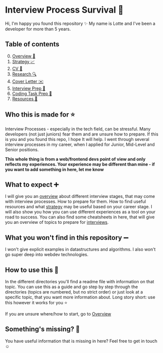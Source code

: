 # Interview Process Survival :rocket:

Hi, I'm happy you found this repository :sparkles: 
My name is Lotte and I've been a developer for more than 5 years.

## Table of contents

0. [Overview :page_facing_up:](0_OVERVIEW)
1. [Strategy :chart_with_upwards_trend:](1_STRATEGY)
2. [CV :pencil:](2_CV)
3. [Research :mag:](3_RESEARCH)
4. [Cover Letter :envelope:](4_COVER_LETTER)
5. [Interview Prep :microphone:](5_INTERVIEW_PREP)
6. [Coding Task Prep :dart:](6_CODING_TASK_PREP)
7. [Resources :hammer:](7_RESOURCES)

## Who this is made for :star:

Interview Processes - especially in the tech field, can be stressful. Many developers (not just juniors) fear them and are unsure how to prepare.
If this is you and you found this repo, I hope It will help. I went through several interview processes in my career, when I applied for
Junior, Mid-Level and Senior positions.

**This whole thing is from a web/frontend devs point of view and only reflects my experiences. Your experience may be different
than mine - if you want to add something in here, let me know**


## What to expect :heavy_plus_sign:

I will give you an [overview](0_OVERVIEW) about different interview stages, that may come with interview processes. How to prepare for them.
How to find useful resources and what [strategy](1_STRATEGY) may be useful based on your career stage.
I will also show you how you can use different experiences as a tool on your road to success.
You can also find some cheatsheets in here, that will give you an overview of topics to prepare for [interviews](5_INTERVIEW_PREP). 


## What you won't find in this repository :heavy_minus_sign:

I won't give explicit examples in datastructures and algorithms. 
I also won't go super deep into webdev technologies. 


## How to use this :raised_hands:

In the different directories you'll find a readme file with information on that topic.
You can use this as a guide and go step by step through the directories (topics are numbered, but no strict order)
or just look at a specific topic, that you want more information about.
Long story short: use this however it works for you :star:

If you are unsure where/how to start, go to [Overview](0_OVERVIEW)


## Something's missing? :ghost:

You have useful information that is missing in here? Feel free to get in touch :relaxed: